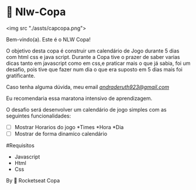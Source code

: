 # 🚀 Nlw-Copa

<img src "./assts/capcopa.png">

Bem-vindo(a). Este é o NLW Copa!

O objetivo desta copa é construir um calendário de Jogo durante 5 dias com html css e java script.
Durante a Copa tive o prazer de saber varias dicas tanto em javascript como em css,e praticar mais o que já sabia, foi um desafio, pois tive que fazer num dia o que era suposto em 5 dias mais foi gratificante.

Caso tenha alguma dúvida, meu email *andraderuth923@gmail.com*

Eu recomendaria essa maratona intensivo de aprendizagem.

O desafio será desenvolver um calendário de jogo simples com as seguintes funcionalidades:

- [ ] Mostrar Horarios do jogo
      *Times
      *Hora
      \*Dia
- [ ] Mostrar de forma dinamico calendário

#Requisitos

- Javascript
- Html
- Css

By 💜 Rocketseat Copa
